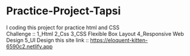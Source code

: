 # Practice-Project-Tapsi
I coding this project for practice html and CSS  
Challenge :: 
1_Html 
2_Css 
3_CSS Flexible Box Layout 
4_Responsive Web Design 
5_UI Design
this site link :: https://eloquent-kitten-6590c2.netlify.app
